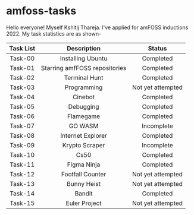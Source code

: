 # amfoss-tasks
Hello everyone! Myself Kshitij Thareja. I've applied for amFOSS inductions 2022. My task statistics are as shown-

| Task List | Description | Status |
| :-:       | :-:         | :-:    |
| Task-00   | Installing Ubuntu | Completed |
| Task-01   | Starring amfFOSS repositories | Completed |
| Task-02   | Terminal Hunt | Completed |
| Task-03   | Programming | Not yet attempted |
| Task-04   | Cinebot | Completed |
| Task-05   | Debugging | Completed |
| Task-06   | Flamegame | Completed |
| Task-07   | GO WASM | Incomplete |
| Task-08   | Internet Explorer | Completed |
| Task-09   | Krypto Scraper | Incomplete |
| Task-10   | Cs50 | Completed |
| Task-11   | Figma Ninja | Completed |
| Task-12   | Footfall Counter | Not yet attempted |
| Task-13   | Bunny Heist | Not yet attempted |
| Task-14   | Bandit | Completed |
| Task-15   | Euler Project | Not yet attempted |

